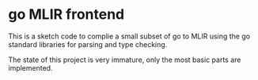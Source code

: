 # go MLIR frontend

This is a sketch code to complie a small subset of go to MLIR using the go
standard libraries for parsing and type checking.

The state of this project is very immature, only the most basic parts are
implemented.
